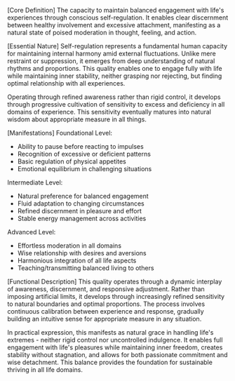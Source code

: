 [Core Definition]
The capacity to maintain balanced engagement with life's experiences through conscious self-regulation. It enables clear discernment between healthy involvement and excessive attachment, manifesting as a natural state of poised moderation in thought, feeling, and action.

[Essential Nature]
Self-regulation represents a fundamental human capacity for maintaining internal harmony amid external fluctuations. Unlike mere restraint or suppression, it emerges from deep understanding of natural rhythms and proportions. This quality enables one to engage fully with life while maintaining inner stability, neither grasping nor rejecting, but finding optimal relationship with all experiences.

Operating through refined awareness rather than rigid control, it develops through progressive cultivation of sensitivity to excess and deficiency in all domains of experience. This sensitivity eventually matures into natural wisdom about appropriate measure in all things.

[Manifestations]
Foundational Level:
- Ability to pause before reacting to impulses
- Recognition of excessive or deficient patterns
- Basic regulation of physical appetites
- Emotional equilibrium in challenging situations

Intermediate Level:
- Natural preference for balanced engagement
- Fluid adaptation to changing circumstances
- Refined discernment in pleasure and effort
- Stable energy management across activities

Advanced Level:
- Effortless moderation in all domains
- Wise relationship with desires and aversions
- Harmonious integration of all life aspects
- Teaching/transmitting balanced living to others

[Functional Description]
This quality operates through a dynamic interplay of awareness, discernment, and responsive adjustment. Rather than imposing artificial limits, it develops through increasingly refined sensitivity to natural boundaries and optimal proportions. The process involves continuous calibration between experience and response, gradually building an intuitive sense for appropriate measure in any situation.

In practical expression, this manifests as natural grace in handling life's extremes - neither rigid control nor uncontrolled indulgence. It enables full engagement with life's pleasures while maintaining inner freedom, creates stability without stagnation, and allows for both passionate commitment and wise detachment. This balance provides the foundation for sustainable thriving in all life domains.